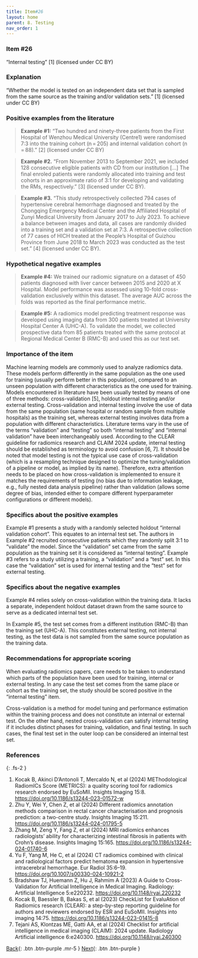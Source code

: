 ```yaml
---
title: Item#26
layout: home
parent: 8. Testing
nav_order: 1
---
```


### Item #26
“Internal testing” [1]  (licensed under CC BY)

### Explanation
“Whether the model is tested on an independent data set that is sampled from the same source as the training and/or validation sets.” [1]  (licensed under CC BY)

### Positive examples from the literature 
> **Example #1:** “Two hundred and ninety-three patients from the First Hospital of Wenzhou Medical University (Centre1) were randomised 7:3 into the training cohort (n = 205) and internal validation cohort (n = 88).” [2] (licensed under CC BY)

> **Example #2.** “From November 2013 to September 2021, we included 128 consecutive eligible patients with CD from our institution […] The final enroled patients were randomly allocated into training and test cohorts in an approximate ratio of 3:1 for developing and validating the RMs, respectively.” [3] (licensed under CC BY).

> **Example #3.** “This study retrospectively collected 794 cases of hypertensive cerebral hemorrhage diagnosed and treated by the Chongqing Emergency Medical Center and the Affiliated Hospital of Zunyi Medical University from January 2017 to July 2023. To achieve a balance between images and data, all cases are randomly divided into a training set and a validation set at 7:3. A retrospective collection of 77 cases of HICH treated at the People’s Hospital of Guizhou Province from June 2018 to March 2023 was conducted as the test set.” [4] (licensed under CC BY).

### Hypothetical negative examples
> **Example #4:** We trained our radiomic signature on a dataset of 450 patients diagnosed with liver cancer between 2015 and 2020 at X Hospital. Model performance was assessed using 10-fold cross-validation exclusively within this dataset. The average AUC across the folds was reported as the final performance metric.

> **Example #5:** A radiomics model predicting treatment response was developed using imaging data from 300 patients treated at University Hospital Center A (UHC-A). To validate the model, we collected prospective data from 85 patients treated with the same protocol at Regional Medical Center B (RMC-B) and used this as our test set.

### Importance of the item
Machine learning models are commonly used to analyze radiomics data. These models perform differently in the same population as the one used for training (usually perform better in this population), compared to an unseen population with different characteristics as the one used for training. Models encountered in literature have been usually tested by means of one of three methods: cross-validation [5], holdout internal testing and/or external testing. Cross-validation and internal testing involve the use of data from the same population (same hospital or random sample from multiple hospitals) as the training set, whereas external testing involves data from a population with different characteristics. Literature terms vary in the use of the terms “validation” and “testing” so both “internal testing” and “internal validation” have been interchangeably used. According to the CLEAR guideline for radiomics research and CLAIM 2024 update, internal testing should be established as terminology to avoid confusion [6, 7]. It should be noted that model testing is not the typical use case of cross-validation (which is a resampling technique designed to optimize the tuning/validation of a pipeline or model, as implied by its name). Therefore, extra attention needs to be placed on how cross-validation is implemented to ensure it matches the requirements of testing (no bias due to information leakage, e.g., fully nested data analysis pipeline) rather than validation (allows some degree of bias, intended either to compare different hyperparameter configurations or different models).

### Specifics about the positive examples
Example #1 presents a study with a randomly selected holdout “internal validation cohort”. This equates to an internal test set. The authors in Example #2 recruited consecutive patients which they randomly split 3:1 to “validate” the model. Since the “validation” set came from the same population as the training set it is considered as “internal testing”. Example #3 refers to a study utilizing a training, a “validation” and a “test” set. In this case the “validation” set is used for internal testing and the “test” set for external testing.

### Specifics about the negative examples
Example #4 relies solely on cross-validation within the training data. It lacks a separate, independent holdout dataset drawn from the same source to serve as a dedicated internal test set. 

In Example #5, the test set comes from a different institution (RMC-B) than the training set (UHC-A). This constitutes external testing, not internal testing, as the test data is not sampled from the same source population as the training data.

### Recommendations for appropriate scoring
When evaluating radiomics papers, care needs to be taken to understand which parts of the population have been used for training, internal or external testing. In any case the test set comes from the same place or cohort as the training set, the study should be scored positive in the “internal testing” item.

Cross-validation is a method for model tuning and performance estimation within the training process and does not constitute an internal or external test. On the other hand, nested cross-validation can satisfy internal testing if it includes distinct phases for training, validation, and final testing. In such cases, the final test set in the outer loop can be considered an internal test set.

### References

{: .fs-2 }

1. 	Kocak B, Akinci D’Antonoli T, Mercaldo N, et al (2024) METhodological RadiomICs Score (METRICS): a quality scoring tool for radiomics research endorsed by EuSoMII. Insights Imaging 15:8. https://doi.org/10.1186/s13244-023-01572-w
2. 	Zhu Y, Wei Y, Chen Z, et al (2024) Different radiomics annotation methods comparison in rectal cancer characterisation and prognosis prediction: a two-centre study. Insights Imaging 15:211. https://doi.org/10.1186/s13244-024-01795-5
3. 	Zhang M, Zeng Y, Fang Z, et al (2024) MRI radiomics enhances radiologists’ ability for characterizing intestinal fibrosis in patients with Crohn’s disease. Insights Imaging 15:165. https://doi.org/10.1186/s13244-024-01740-6
4. 	Yu F, Yang M, He C, et al (2024) CT radiomics combined with clinical and radiological factors predict hematoma expansion in hypertensive intracerebral hemorrhage. Eur Radiol 35:6–19. https://doi.org/10.1007/s00330-024-10921-2
5. 	Bradshaw TJ, Huemann Z, Hu J, Rahmim A (2023) A Guide to Cross-Validation for Artificial Intelligence in Medical Imaging. Radiology: Artificial Intelligence 5:e220232. https://doi.org/10.1148/ryai.220232
6. 	Kocak B, Baessler B, Bakas S, et al (2023) CheckList for EvaluAtion of Radiomics research (CLEAR): a step-by-step reporting guideline for authors and reviewers endorsed by ESR and EuSoMII. Insights into imaging 14:75. https://doi.org/10.1186/s13244-023-01415-8
7. 	Tejani AS, Klontzas ME, Gatti AA, et al (2024) Checklist for artificial intelligence in medical imaging (CLAIM): 2024 update. Radiology Artificial intelligence 6:e240300. https://doi.org/10.1148/ryai.240300

[Back](https://radiomic.github.io/METRICS-E3/docs/Metrics%20and%20Comparison%20(Item%2020-25)/Item%2025.html){: .btn .btn-purple  .mr-5  }
[Next](https://radiomic.github.io/METRICS-E3/docs/Testing%20(Item%2026-27)/Item%2027.html){: .btn .btn-purple   }
